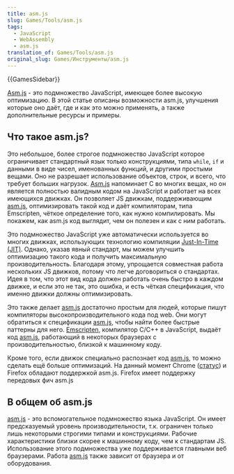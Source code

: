 ```yaml
---
title: asm.js
slug: Games/Tools/asm.js
tags:
  - JavaScript
  - WebAssembly
  - asm.js
translation_of: Games/Tools/asm.js
original_slug: Games/Инструменты/asm.js
---
```


{{GamesSidebar}}

[Asm.js](http://asmjs.org/) - это подмножество JavaScript, имеющее более высокую оптимизацию. В этой статье описаны возможности asm.js, улучшения которые оно даёт, где и как это можно применять, а также дополнительные ресурсы и примеры.

## Что такое asm.js?

Это небольшое, более строгое подмножество JavaScript которое ограничивает стандартный язык только конструкциями, типа `while`, `if` и данными в виде чисел, именованных функций, и другими простыми вещами. Оно не разрешает использование объектов, строк, и всего, что требует больших нагрузок. [Asm.js](http://asmjs.org/) напоминает C во многих вещах, но он является полностью валидным кодом на JavaScript и работает на всех имеющихся движках. Он позволяет JS движкам, поддерживающим [asm.js](http://asmjs.org/), оптимизировать такой код и даёт компиляторам, типа Emscripten, чёткое определение того, как нужно компилировать. Мы покажем, как asm.js код выглядит, чем он полезен и как с ним работать.

Это подмножество JavaScript уже автоматически используется во многих движках, использующих технологию компиляции [Just-In-Time (JIT)](https://ru.wikipedia.org/wiki/JIT-%D0%BA%D0%BE%D0%BC%D0%BF%D0%B8%D0%BB%D1%8F%D1%86%D0%B8%D1%8F). Однако, указав явный стандарт, мы можем улучшить оптимизацию такого кода и получить максимальную производительность. Благодаря этому, упрощается совместная работа нескольких JS движков, потому что легче договориться о стандартах. Идея в том, что этот вид кода должен работать очень быстро в каждом движке, и если это не так, это ошибка, и есть чёткая спецификация, что именно движки должны оптимизировать.

Это также делает [asm.js](http://asmjs.org/) достаточно простым для людей, которые пишут компиляторы высокопроизводительного кода под web. Они могут обратиться к спецификации [asm.js](http://asmjs.org/), чтобы найти более быстрые паттерны для него. [Emscripten](https://github.com/kripken/emscripten), компилятор C/C++ в JavaScript, выдаёт код [asm.js](http://asmjs.org/), работающий в некоторых браузерах с производительностью, близкой к машинному коду.

Кроме того, если движок специально распознает код [asm.js](http://asmjs.org/), то можно сделать ещё больше оптимизаций. На данный момент Chrome ([статус](https://www.chromestatus.com/feature/5053365658583040)) и Firefox обладают поддержкой asm.js. Firefox имеет поддержку передовых фич asm.js

## В общем об asm.js

[asm.js](http://asmjs.org/) - это вспомогательное подмножество языка JavaScript. Он имеет предсказуемый уровень производительности, т.к. ограничен только лишь некоторыми строгими типами и конструкциями. Рабочие характеристики близки скорее к машинному коду, чем к стандартам JS. Использование этого подмножества уже поддерживается главными веб браузерами. Работа [asm.js](http://asmjs.org/) также зависит от браузера и от оборудования.
